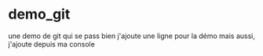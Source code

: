 # demo_git
une demo de git qui se pass bien
j'ajoute une ligne pour la démo
mais aussi, j'ajoute depuis ma console
